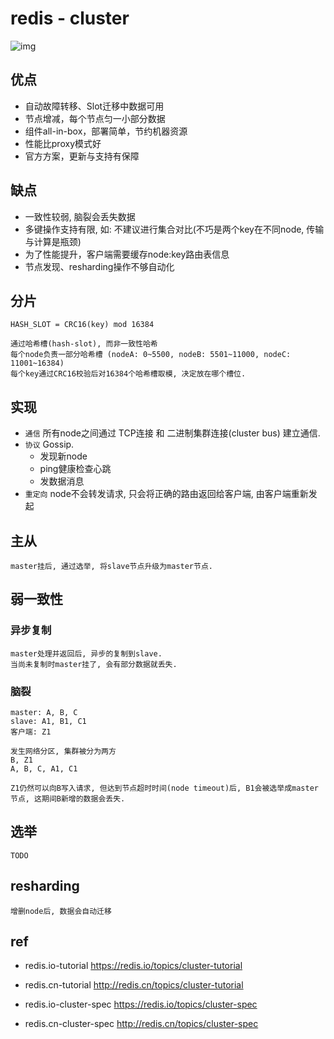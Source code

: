 # redis - cluster

![img](res/redis-cluster.png)

## 优点

- 自动故障转移、Slot迁移中数据可用  
- 节点增减，每个节点匀一小部分数据
- 组件all-in-box，部署简单，节约机器资源  
- 性能比proxy模式好  
- 官方方案，更新与支持有保障  

## 缺点

- 一致性较弱, 脑裂会丢失数据
- 多键操作支持有限, 如: 不建议进行集合对比(不巧是两个key在不同node, 传输与计算是瓶颈)
- 为了性能提升，客户端需要缓存node:key路由表信息  
- 节点发现、resharding操作不够自动化  

## 分片

    HASH_SLOT = CRC16(key) mod 16384

    通过哈希槽(hash-slot), 而非一致性哈希
    每个node负责一部分哈希槽 (nodeA: 0~5500, nodeB: 5501~11000, nodeC: 11001~16384)
    每个key通过CRC16校验后对16384个哈希槽取模, 决定放在哪个槽位.

## 实现

- `通信` 所有node之间通过 TCP连接 和 二进制集群连接(cluster bus) 建立通信.
- `协议` Gossip.
  - 发现新node
  - ping健康检查心跳
  - 发数据消息
- `重定向` node不会转发请求, 只会将正确的路由返回给客户端, 由客户端重新发起

## 主从

    master挂后, 通过选举, 将slave节点升级为master节点.

## 弱一致性

### 异步复制

    master处理并返回后, 异步的复制到slave.
    当尚未复制时master挂了, 会有部分数据就丢失.

### 脑裂

    master: A, B, C 
    slave: A1, B1, C1
    客户端: Z1
    
    发生网络分区, 集群被分为两方
    B, Z1
    A, B, C, A1, C1

    Z1仍然可以向B写入请求, 但达到节点超时时间(node timeout)后, B1会被选举成master节点, 这期间B新增的数据会丢失.

## 选举

    TODO

## resharding

    增删node后, 数据会自动迁移

## ref

- redis.io-tutorial <https://redis.io/topics/cluster-tutorial>

- redis.cn-tutorial <http://redis.cn/topics/cluster-tutorial>

- redis.io-cluster-spec <https://redis.io/topics/cluster-spec>

- redis.cn-cluster-spec <http://redis.cn/topics/cluster-spec>